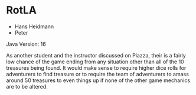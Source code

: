 # RotLA
- Hans Heidmann
- Peter

Java Version: 16




As another student and the instructor discussed on Piazza, their is a fairly low chance of the game ending from any situation other than all of the 10 treasures being found. It would make sense to require higher dice rolls for adventurers to find treasure or to require the team of adventurers to amass around 50 treasures to even things up if none of the other game mechanics are to be altered. 
